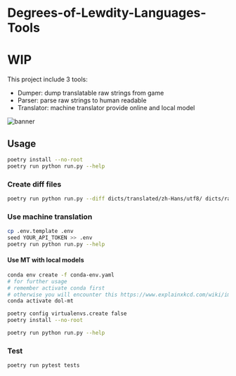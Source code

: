 # Degrees-of-Lewdity-Languages-Tools

# WIP

This project include 3 tools:

- Dumper: dump translatable raw strings from game
- Parser: parse raw strings to human readable
- Translator: machine translator provide online and local model

![banner](./assets/banner.png)

## Usage

```sh
poetry install --no-root
poetry run python run.py --help
```

### Create diff files

```sh
poetry run python run.py --diff dicts/translated/zh-Hans/utf8/ dicts/raw/dolp dicts/diff/dolp
```

### Use machine translation

```sh
cp .env.template .env
seed YOUR_API_TOKEN >> .env
poetry run python run.py --help
```

#### Use MT with local models

```sh
conda env create -f conda-env.yaml
# for further usage
# remember activate conda first
# otherwise you will encounter this https://www.explainxkcd.com/wiki/images/c/cb/python_environment.png
conda activate dol-mt

poetry config virtualenvs.create false
poetry install --no-root

poetry run python run.py --help
```

### Test

```sh
poetry run pytest tests
```
